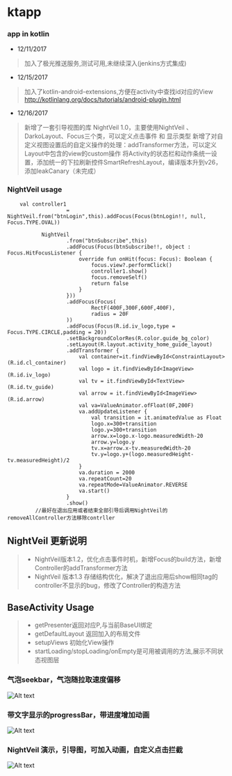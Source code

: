 # ktapp

### app in kotlin

* 12/11/2017
>加入了极光推送服务,测试可用,未继续深入(jenkins方式集成)

* 12/15/2017
>加入了kotlin-android-extensions,方便在activity中查找id对应的View
http://kotlinlang.org/docs/tutorials/android-plugin.html

* 12/16/2017
>新增了一套引导视图的库 NightVeil 1.0，主要使用NightVeil 、 DarkoLayout、Focus三个类，可以定义点击事件 和 显示类型
>新增了对自定义视图设置后的自定义操作的处理：addTransformer方法，可以定义Layout中包含的view的custom操作
> 将Activity的状态栏和动作条统一设置，添加统一的下拉刷新控件SmartRefreshLayout，编译版本升到v26，添加leakCanary（未完成）
### NightVeil usage
~~~
    val controller1
                   = NightVeil.from("btnLogin",this).addFocus(Focus(btnLogin!!, null, Focus.TYPE.OVAL))

           NightVeil
                   .from("btnSubscribe",this)
                   .addFocus(Focus(btnSubscribe!!, object : Focus.HitFocusListener {
                       override fun onHit(focus: Focus): Boolean {
                           focus.view?.performClick()
                           controller1.show()
                           focus.removeSelf()
                           return false
                       }
                   }))
                   .addFocus(Focus(
                           RectF(400F,300F,600F,400F),
                           radius = 20F
                   ))
                   .addFocus(Focus(R.id.iv_logo,type = Focus.TYPE.CIRCLE,padding = 20))
                   .setBackgroundColorRes(R.color.guide_bg_color)
                   .setLayout(R.layout.activity_home_guide_layout)
                   .addTransformer {
                       val container=it.findViewById<ConstraintLayout>(R.id.cl_container)
                       val logo = it.findViewById<ImageView>(R.id.iv_logo)
                       val tv = it.findViewById<TextView>(R.id.tv_guide)
                       val arrow = it.findViewById<ImageView>(R.id.arrow)
                       val va=ValueAnimator.ofFloat(0F,200F)
                       va.addUpdateListener {
                           val transition = it.animatedValue as Float
                           logo.x=300+transition
                           logo.y=300+transition
                           arrow.x=logo.x-logo.measuredWidth-20
                           arrow.y=logo.y
                           tv.x=arrow.x-tv.measuredWidth-20
                           tv.y=logo.y+(logo.measuredHeight-tv.measuredHeight)/2
                       }
                       va.duration = 2000
                       va.repeatCount=20
                       va.repeatMode=ValueAnimator.REVERSE
                       va.start()
                   }
                   .show()
         //最好在退出应用或者结束全部引导后调用NightVeil的removeAllController方法移除contrller
~~~
## NightVeil 更新说明
> * NightVeil版本1.2，优化点击事件时机，新增Focus的build方法，新增Controller的addTransformer方法
> * NightVeil 版本1.3 存储结构优化，解决了退出应用后show相同tag的controller不显示的bug，修改了Controller的构造方法

## BaseActivity Usage
> * getPresenter返回对应P,与当前BaseUI绑定
> * getDefaultLayout 返回加入的布局文件
> * setupViews 初始化View操作
> * startLoading/stopLoading/onEmpty是可用被调用的方法,展示不同状态视图层


### 气泡seekbar，气泡随拉取速度偏移

![Alt text](https://github.com/apm29/zsktapp/blob/master/pictures/yjwgif.gif?raw=false)

### 带文字显示的progressBar，带进度增加动画

![Alt text](https://github.com/apm29/zsktapp/blob/master/pictures/increasedProgressBar.gif?raw=false)

### NightVeil 演示，引导图，可加入动画，自定义点击拦截
 ![Alt text](https://github.com/apm29/zsktapp/blob/master/pictures/NightVeil2.gif?raw=false)
